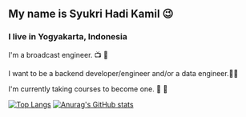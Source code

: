 ## My name is Syukri Hadi Kamil 😉
### I live in Yogyakarta, Indonesia

I'm a broadcast engineer. 📺 📡

I want to be a backend developer/engineer and/or a data engineer.👨‍💻

I'm currently taking courses to become one. 📖 💪


[![Top Langs](https://github-readme-stats.vercel.app/api/top-langs/?username=hadi-learn&show_icons=true&theme=tokyonight)](https://github.com/anuraghazra/github-readme-stats)
[![Anurag's GitHub stats](https://github-readme-stats.vercel.app/api?username=hadi-learn&show_icons=true&theme=radical)](https://github.com/anuraghazra/github-readme-stats)



<!--
**hadi-learn/hadi-learn** is a ✨ _special_ ✨ repository because its `README.md` (this file) appears on your GitHub profile.

Here are some ideas to get you started:

- 🔭 I’m currently working on ...
- 🌱 I’m currently learning ...
- 👯 I’m looking to collaborate on ...
- 🤔 I’m looking for help with ...
- 💬 Ask me about ...
- 📫 How to reach me: ...
- 😄 Pronouns: ...
- ⚡ Fun fact: ...
-->

